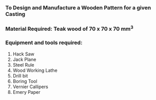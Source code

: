 ### To Design and Manufacture a Wooden Pattern for a given Casting<br>
### Material Required: Teak wood of 70 x 70 x 70 mm<sup>3</sup><br>
### Equipment and tools required:<br>
1. Hack Saw<br>
2. Jack Plane<br>
3. Steel Rule<br>
4. Wood Working Lathe<br>
5. Drill bit<br>
6. Boring Tool<br>
7. Vernier Callipers<br>
8. Emery Paper